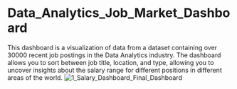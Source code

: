 # Data_Analytics_Job_Market_Dashboard
This dashboard is a visualization of data from a dataset containing over 30000 recent job postings in the Data Analytics industry. The dashboard allows you to sort between job title, location, and type, allowing you to uncover insights about the salary range for different positions in different areas of the world.
![1_Salary_Dashboard_Final_Dashboard](https://github.com/user-attachments/assets/f2c0ca88-efa9-42be-a46b-9d98f5c98414)
